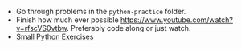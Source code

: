 - Go through problems in the `python-practice` folder.
- Finish how much ever possible https://www.youtube.com/watch?v=rfscVS0vtbw. Preferably code along or just watch.
- [Small Python Exercises](https://www.practicepython.org/)
